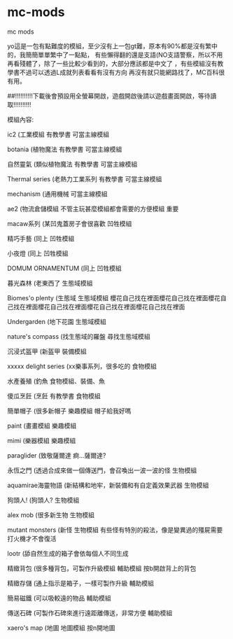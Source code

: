 # mc-mods
mc mods

yo這是一包有點難度的模組，至少沒有上一包gt難，原本有90%都是沒有繁中的，我簡簡單單繁中了一點點，
有些懶得翻的還是支語(NO支語警察，所以不用再看殘體了，除了一些比較少看到的，大部分應該都是中文了
，有些模組沒有教學書不過可以透過L成就列表看看有沒有方向
再沒有就只能網路找了，MC百科很有用。

##!!!!!!!!!!下載後會預設用全螢幕開啟，遊戲開啟後請以遊戲畫面開啟，等待讀取!!!!!!!!!!

模組內容:

ic2				            (工業模組	有教學書				可當主線模組

botania				        (植物魔法	有教學書				可當主線模組

自然靈氣				        (類似植物魔法	有教學書				可當主線模組

Thermal series			   (老熱力工業系列	有教學書				可當主線模組

mechanism			(通用機械					可當主線模組

ae2				(物流倉儲模組					不管主玩甚麼模組都會需要的方便模組 重要

macaw系列			(某凹鬼蓋房子會很喜歡				凹牲模組

精巧手藝				(同上						凹牲模組

小夜燈				(同上						凹牲模組

DOMUM ORNAMENTUM		(同上						凹牲模組

暮光森林				(老東西了					生態域模組

Biomes'o plenty			(生態域						生態域模組		櫻花自己找在裡面櫻花自己找在裡面櫻花自己找在裡面櫻花自己找在裡面櫻花自己找在裡面櫻花自己找在裡面

Undergarden			(地下花園					生態域模組

nature's compass		(找生態域的羅盤					尋找生態域模組

沉浸式盔甲			(新盔甲						裝備模組

xxxxx delight series		(xx樂事系列，很多吃的				食物模組

水產養殖				(釣魚						食物模組、裝備、魚

傻瓜烹飪				(烹飪		有教學書				食物模組

簡單帽子				(很多新帽子					樂趣模組			帽子給我好嗎

paint				(畫畫模組					樂趣模組

mimi				(樂器模組					樂趣模組

paraglider			(致敬薩爾達					痾...薩爾達?

永恆之門				(透過合成來做一個傳送門，會召喚出一波一波的怪	生物模組

aquamirae海靈物語		(新結構和地牢，新裝備和有自定義效果武器		生物模組

狗頭人!				(狗頭人?						生物模組

alex mob			(很多新生物					生物模組

mutant monsters			(新怪						生物模組			有些怪有特別的殺法，像是變異過的殭屍需要打火機才不會復活

lootr				(舔自然生成的箱子會依每個人不同生成			

精緻背包				(很多種背包，可製作升級模組			輔助模組			按b開啟背上的背包

精緻存儲				(通上指示是箱子，一樣可製作升級			輔助模組	

簡易磁鐵				(可以吸較遠的物品				輔助模組

傳送石碑				(可製作石碑來進行遠距離傳送，非常方便		輔助模組

xaero's map			(地圖						地圖模組			按n開地圖
